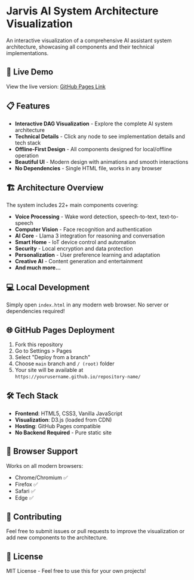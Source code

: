 # Jarvis AI System Architecture Visualization

An interactive visualization of a comprehensive AI assistant system architecture, showcasing all components and their technical implementations.

## 🚀 Live Demo

View the live version: [GitHub Pages Link](https://yourusername.github.io/jarvis-architecture/)

## 📋 Features

- **Interactive DAG Visualization** - Explore the complete AI system architecture
- **Technical Details** - Click any node to see implementation details and tech stack
- **Offline-First Design** - All components designed for local/offline operation
- **Beautiful UI** - Modern design with animations and smooth interactions
- **No Dependencies** - Single HTML file, works in any browser

## 🏗️ Architecture Overview

The system includes 22+ main components covering:

- **Voice Processing** - Wake word detection, speech-to-text, text-to-speech
- **Computer Vision** - Face recognition and authentication
- **AI Core** - Llama 3 integration for reasoning and conversation
- **Smart Home** - IoT device control and automation
- **Security** - Local encryption and data protection
- **Personalization** - User preference learning and adaptation
- **Creative AI** - Content generation and entertainment
- **And much more...**

## 💻 Local Development

Simply open `index.html` in any modern web browser. No server or dependencies required!

## 🌐 GitHub Pages Deployment

1. Fork this repository
2. Go to Settings > Pages
3. Select "Deploy from a branch"
4. Choose `main` branch and `/ (root)` folder
5. Your site will be available at `https://yourusername.github.io/repository-name/`

## 🛠️ Tech Stack

- **Frontend**: HTML5, CSS3, Vanilla JavaScript
- **Visualization**: D3.js (loaded from CDN)
- **Hosting**: GitHub Pages compatible
- **No Backend Required** - Pure static site

## 📱 Browser Support

Works on all modern browsers:
- Chrome/Chromium ✅
- Firefox ✅
- Safari ✅
- Edge ✅

## 🤝 Contributing

Feel free to submit issues or pull requests to improve the visualization or add new components to the architecture.

## 📄 License

MIT License - Feel free to use this for your own projects!